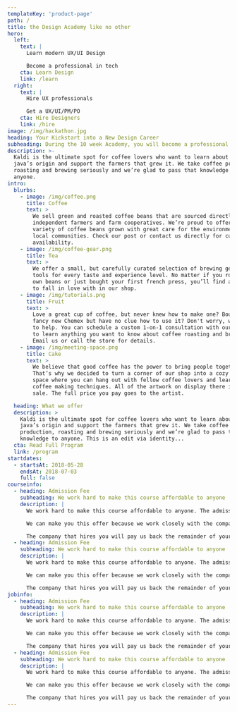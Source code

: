 ```yaml
---
templateKey: 'product-page'
path: /
title: the Design Academy like no other
hero:
  left:
    text: |
      Learn modern UX/UI Design

      Become a professional in tech
    cta: Learn Design
    link: /learn
  right:
    text: |
      Hire UX professionals

      Get a UX/UI/PM/PO
    cta: Hire Designers
    link: /hire
image: /img/hackathon.jpg
heading: Your Kickstart into a New Design Career
subheading: During the 10 week Academy, you will become a professional in design and product management.
description: >-
  Kaldi is the ultimate spot for coffee lovers who want to learn about their
  java’s origin and support the farmers that grew it. We take coffee production,
  roasting and brewing seriously and we’re glad to pass that knowledge to
  anyone.
intro:
  blurbs:
    - image: /img/coffee.png
      title: Coffee
      text: >
        We sell green and roasted coffee beans that are sourced directly from
        independent farmers and farm cooperatives. We’re proud to offer a
        variety of coffee beans grown with great care for the environment and
        local communities. Check our post or contact us directly for current
        availability.
    - image: /img/coffee-gear.png
      title: Tea
      text: >
        We offer a small, but carefully curated selection of brewing gear and
        tools for every taste and experience level. No matter if you roast your
        own beans or just bought your first french press, you’ll find a gadget
        to fall in love with in our shop.
    - image: /img/tutorials.png
      title: Fruit
      text: >
        Love a great cup of coffee, but never knew how to make one? Bought a
        fancy new Chemex but have no clue how to use it? Don't worry, we’re here
        to help. You can schedule a custom 1-on-1 consultation with our baristas
        to learn anything you want to know about coffee roasting and brewing.
        Email us or call the store for details.
    - image: /img/meeting-space.png
      title: Cake
      text: >
        We believe that good coffee has the power to bring people together.
        That’s why we decided to turn a corner of our shop into a cozy meeting
        space where you can hang out with fellow coffee lovers and learn about
        coffee making techniques. All of the artwork on display there is for
        sale. The full price you pay goes to the artist.

  heading: What we offer
  description: >
    Kaldi is the ultimate spot for coffee lovers who want to learn about their
    java’s origin and support the farmers that grew it. We take coffee
    production, roasting and brewing seriously and we’re glad to pass that
    knowledge to anyone. This is an edit via identity...
  cta: Read Full Program
  link: /program
startdates:
  - startsAt: 2018-05-28
    endsAt: 2018-07-03
    full: false
courseinfo:
  - heading: Admission Fee
    subheading: We work hard to make this course affordable to anyone
    description: |
      We work hard to make this course affordable to anyone. The admission fee of €800 is the best value for money you will find anywhere in the world.

      We can make you this offer because we work closely with the companies that will hire you. Since there are already a lot of graduates that work for companies, and they also need designers.

      The company that hires you will pay us back the remainder of your education cost - but only if you get hired in a real paid job. You will work for these companies directly, and you will choose where you want (and don’t want) to work.
  - heading: Admission Fee
    subheading: We work hard to make this course affordable to anyone
    description: |
      We work hard to make this course affordable to anyone. The admission fee of €800 is the best value for money you will find anywhere in the world.

      We can make you this offer because we work closely with the companies that will hire you. Since there are already a lot of graduates that work for companies, and they also need designers.

      The company that hires you will pay us back the remainder of your education cost - but only if you get hired in a real paid job. You will work for these companies directly, and you will choose where you want (and don’t want) to work.
jobinfo:
  - heading: Admission Fee
    subheading: We work hard to make this course affordable to anyone
    description: |
      We work hard to make this course affordable to anyone. The admission fee of €800 is the best value for money you will find anywhere in the world.

      We can make you this offer because we work closely with the companies that will hire you. Since there are already a lot of graduates that work for companies, and they also need designers.

      The company that hires you will pay us back the remainder of your education cost - but only if you get hired in a real paid job. You will work for these companies directly, and you will choose where you want (and don’t want) to work.
  - heading: Admission Fee
    subheading: We work hard to make this course affordable to anyone
    description: |
      We work hard to make this course affordable to anyone. The admission fee of €800 is the best value for money you will find anywhere in the world.

      We can make you this offer because we work closely with the companies that will hire you. Since there are already a lot of graduates that work for companies, and they also need designers.

      The company that hires you will pay us back the remainder of your education cost - but only if you get hired in a real paid job. You will work for these companies directly, and you will choose where you want (and don’t want) to work.
---
```

